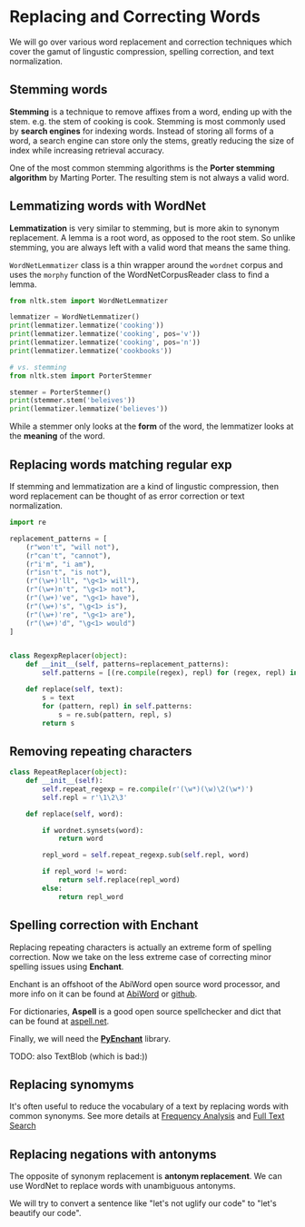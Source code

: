 # Replacing and Correcting Words

We will go over various word replacement and correction techniques which cover the gamut of lingustic compression, spelling correction, and text normalization.

## Stemming words

**Stemming** is a technique to remove affixes from a word, ending up with the stem. e.g. the stem of cooking is cook. Stemming is most commonly used by **search engines** for indexing words. Instead of storing all forms of a word, a search engine can store only the stems, greatly reducing the size of index while increasing retrieval accuracy.

One of the most common stemming algorithms is the **Porter stemming algorithm** by Marting Porter. The resulting stem is not always a valid word.

## Lemmatizing words with WordNet

**Lemmatization** is very similar to stemming, but is more akin to synonym replacement. A lemma is a root word, as opposed to the root stem. So unlike stemming, you are always left with a valid word that means the same thing.

```WordNetLemmatizer``` class is a thin wrapper around the ```wordnet``` corpus and uses the ```morphy``` function of the WordNetCorpusReader class to find a lemma.

```python
from nltk.stem import WordNetLemmatizer

lemmatizer = WordNetLemmatizer()
print(lemmatizer.lemmatize('cooking'))
print(lemmatizer.lemmatize('cooking', pos='v'))
print(lemmatizer.lemmatize('cooking', pos='n'))
print(lemmatizer.lemmatize('cookbooks'))

# vs. stemming
from nltk.stem import PorterStemmer

stemmer = PorterStemmer()
print(stemmer.stem('beleives'))
print(lemmatizer.lemmatize('believes'))
```

While a stemmer only looks at the **form** of the word, the lemmatizer looks at the **meaning** of the word.

## Replacing words matching regular exp

If stemming and lemmatization are a kind of lingustic compression, then word replacement can be thought of as error correction or text normalization.

```python
import re

replacement_patterns = [
    (r"won't", "will not"),
    (r"can't", "cannot"),
    (r"i'm", "i am"),
    (r"isn't", "is not"),
    (r"(\w+)'ll", "\g<1> will"),
    (r"(\w+)n't", "\g<1> not"),
    (r"(\w+)'ve", "\g<1> have"),
    (r"(\w+)'s", "\g<1> is"),
    (r"(\w+)'re", "\g<1> are"),
    (r"(\w+)'d", "\g<1> would")
]


class RegexpReplacer(object):
    def __init__(self, patterns=replacement_patterns):
        self.patterns = [(re.compile(regex), repl) for (regex, repl) in patterns]

    def replace(self, text):
        s = text
        for (pattern, repl) in self.patterns:
            s = re.sub(pattern, repl, s)
        return s
```

## Removing repeating characters

```python
class RepeatReplacer(object):
    def __init__(self):
        self.repeat_regexp = re.compile(r'(\w*)(\w)\2(\w*)')
        self.repl = r'\1\2\3'

    def replace(self, word):

        if wordnet.synsets(word):
            return word

        repl_word = self.repeat_regexp.sub(self.repl, word)

        if repl_word != word:
            return self.replace(repl_word)
        else:
            return repl_word
```

## Spelling correction with Enchant

Replacing repeating characters is actually an extreme form of spelling correction. Now we take on the less extreme case of correcting minor spelling issues using **Enchant**.

Enchant is an offshoot of the AbiWord open source word processor, and more info on it can be found at [AbiWord](http://www.abisource.com/projects/enchant/) or [github](https://github.com/AbiWord/enchant).

For dictionaries, **Aspell** is a good open source spellchecker and dict that can be found at [aspell.net](aspell.net).

Finally, we will need the [**PyEnchant**](http://pythonhosted.org/pyenchant/) library.


TODO: also TextBlob (which is bad:))

## Replacing synomyms

It's often useful to reduce the vocabulary of a text by replacing words with common synonyms. See more details at [Frequency Analysis](https://en.wikipedia.org/wiki/Frequency_analysis) and [Full Text Search](https://en.wikipedia.org/wiki/Full_text_search)

## Replacing negations with antonyms

The opposite of synonym replacement is **antonym replacement**. We can use WordNet to replace words with unambiguous antonyms.

We will try to convert a sentence like "let's not uglify our code" to "let's beautify our code".

